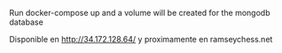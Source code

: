 Run docker-compose up and a volume will be created for the mongodb database

Disponible en http://34.172.128.64/ y proximamente en ramseychess.net
